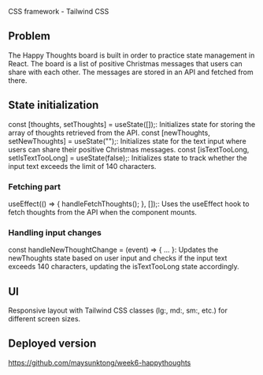 CSS framework - Tailwind CSS

## Problem
The Happy Thoughts board is built in order to practice state management in React. The board is a list of positive Christmas messages that users can share with each other. The messages are stored in an API and fetched from there.

## State initialization
const [thoughts, setThoughts] = useState([]);: Initializes state for storing the array of thoughts retrieved from the API.
const [newThoughts, setNewThoughts] = useState("");: Initializes state for the text input where users can share their positive Christmas messages.
const [isTextTooLong, setIsTextTooLong] = useState(false);: Initializes state to track whether the input text exceeds the limit of 140 characters.

### Fetching part
useEffect(() => { handleFetchThoughts(); }, []);: Uses the useEffect hook to fetch thoughts from the API when the component mounts.

### Handling input changes
const handleNewThoughtChange = (event) => { ... }: Updates the newThoughts state based on user input and checks if the input text exceeds 140 characters, updating the isTextTooLong state accordingly.

## UI
Responsive layout with Tailwind CSS classes (lg:, md:, sm:, etc.) for different screen sizes.

## Deployed version
https://github.com/maysunktong/week6-happythoughts
